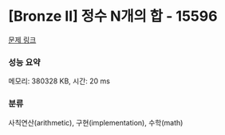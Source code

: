 # [Bronze II] 정수 N개의 합 - 15596 

[문제 링크](https://www.acmicpc.net/problem/15596) 

### 성능 요약

메모리: 380328 KB, 시간: 20 ms

### 분류

사칙연산(arithmetic), 구현(implementation), 수학(math)

